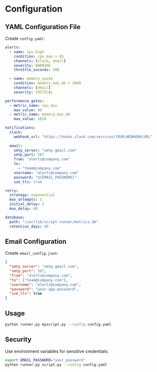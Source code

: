 # Configuration

## YAML Configuration File

Create `config.yaml`:

```yaml
alerts:
  - name: cpu_high
    condition: cpu_max > 85
    channels: [slack, email]
    severity: WARNING
    throttle_seconds: 300

  - name: memory_spike
    condition: memory_max_mb > 2048
    channels: [email]
    severity: CRITICAL

performance_gates:
  - metric_name: cpu_max
    max_value: 90
  - metric_name: memory_max_mb
    max_value: 1024

notifications:
  slack:
    webhook_url: "https://hooks.slack.com/services/YOUR/WEBHOOK/URL"
  
  email:
    smtp_server: "smtp.gmail.com"
    smtp_port: 587
    from: "alerts@company.com"
    to:
      - "team@company.com"
    username: "alerts@company.com"
    password: "${EMAIL_PASSWORD}"
    use_tls: true

retry:
  strategy: exponential
  max_attempts: 3
  initial_delay: 2
  max_delay: 60

database:
  path: "/var/lib/script-runner/metrics.db"
  retention_days: 90
```

## Email Configuration

Create `email_config.json`:

```json
{
  "smtp_server": "smtp.gmail.com",
  "smtp_port": 587,
  "from": "alerts@company.com",
  "to": ["team@company.com"],
  "username": "alerts@company.com",
  "password": "your-app-password",
  "use_tls": true
}
```

## Usage

```bash
python runner.py myscript.py --config config.yaml
```

## Security

Use environment variables for sensitive credentials:

```bash
export EMAIL_PASSWORD="your_password"
python runner.py script.py --config config.yaml
```
